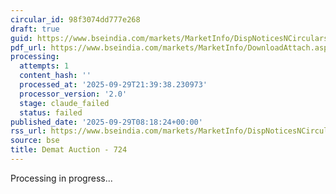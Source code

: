 ```yaml
---
circular_id: 98f3074dd777e268
draft: true
guid: https://www.bseindia.com/markets/MarketInfo/DispNoticesNCirculars.aspx?Noticeid={B1AF8F2E-814A-4F96-BD66-03D1AD417B8F}&noticeno=20250929-12&dt=09/29/2025&icount=12&totcount=87&flag=0
pdf_url: https://www.bseindia.com/markets/MarketInfo/DownloadAttach.aspx?id=20250929-12&attachedId=80e395b4-e5c3-4ad7-94b7-ee1f23119572
processing:
  attempts: 1
  content_hash: ''
  processed_at: '2025-09-29T21:39:38.230973'
  processor_version: '2.0'
  stage: claude_failed
  status: failed
published_date: '2025-09-29T08:18:24+00:00'
rss_url: https://www.bseindia.com/markets/MarketInfo/DispNoticesNCirculars.aspx?Noticeid={B1AF8F2E-814A-4F96-BD66-03D1AD417B8F}&noticeno=20250929-12&dt=09/29/2025&icount=12&totcount=87&flag=0
source: bse
title: Demat Auction - 724
---
```


Processing in progress...